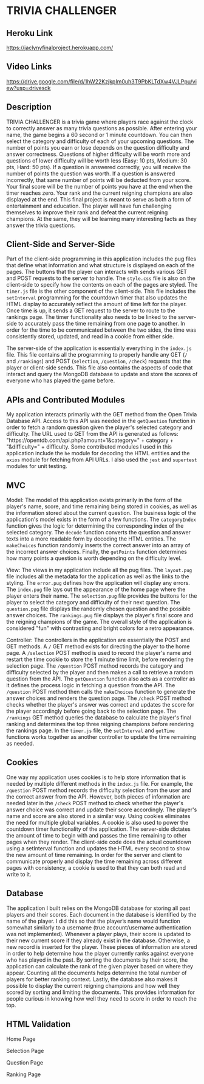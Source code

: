 # TRIVIA CHALLENGER

## Heroku Link
https://jaclynyfinalproject.herokuapp.com/ 
## Video Links
https://drive.google.com/file/d/1hW22KzjkpIm0uh3T9PbKLTdXw4VJLPpu/view?usp=drivesdk 
## Description
TRIVIA CHALLENGER is a trivia game where players race against the clock to correctly answer as many trivia questions as possible. After entering your name, the game begins a 60 second or 1 minute countdown. You can then select the category and difficulty of each of your upcoming questions. The number of points you earn or lose depends on the question difficulty and answer correctness. Questions of higher difficulty will be worth more and questions of lower difficulty will be worth less (Easy: 10 pts, Medium: 30 pts, Hard: 50 pts). If a question is answered correctly, you will receive the number of points the question was worth. If a question is answered incorrectly, that same number of points will be deducted from your score. Your final score will be the number of points you have at the end when the timer reaches zero. Your rank and the current reigning champions are also displayed at the end. This final project is meant to serve as both a form of entertainment and education. The player will have fun challenging themselves to improve their rank and defeat the current reigning champions. At the same, they will be learning many interesting facts as they answer the trivia questions.  
## Client-Side and Server-Side
Part of the client-side programming in this application includes the pug files that define what information and what structure is displayed on each of the pages. The buttons that the player can interacts with sends various GET and POST requests to the server to handle. The `style.css` file is also on the client-side to specify how the contents on each of the pages are styled. The `timer.js` file is the other component of the client-side. This file includes the `setInterval` programming for the countdown timer that also updates the HTML display to accurately reflect the amount of time left for the player. Once time is up, it sends a GET request to the server to route to the rankings page. The timer functionality also needs to be linked to the server-side to accurately pass the time remaining from one page to another. In order for the time to be communicated between the two sides, the time was consistently stored, updated, and read in a cookie from either side. 

The server-side of the application is essentially everything in the `index.js` file. This file contains all the programming to properly handle any GET (`/` and `/rankings`) and POST (`selection`, `/question`, `/check`) requests that the player or client-side sends. This file also contains the aspects of code that interact and query the MongoDB database to update and store the scores of everyone who has played the game before.
## APIs and Contributed Modules
My application interacts primarily with the GET method from the Open Trivia Database API. Access to this API was needed in the `getQuestion` function in order to fetch a random question given the player's selected category and difficulty. The URL used to GET from the API is generated as follows: "h<span>ttps://opentdb.com/api.php?amount=1&category=" + category + "&difficulty=" + difficulty. Some contributed modules I used in this application include the `he` module for decoding the HTML entities and the `axios` module for fetching from API URLs. I also used the `jest` and `supertest` modules for unit testing.
## MVC
Model: The model of this application exists primarily in the form of the player's name, score, and time remaining being stored in cookies, as well as the information stored about the current question. The business logic of the application's model exists in the form of a few functions. The `categoryIndex` function gives the logic for determining the corresponding index of the selected category. The `decode` function converts the question and answer texts into a more readable form by decoding the HTML entities. The `makeChoices` function randomly inserts the correct answer into an array of the incorrect answer choices. Finally, the `getPoints` function determines how many points a question is worth depending on the difficulty level. 

View: The views in my application include all the pug files. The `layout.pug` file includes all the metadata for the application as well as the links to the styling. The `error.pug` defines how the application will display any errors. The `index.pug` file lays out the appearance of the home page where the player enters their name. The `selection.pug` file provides the buttons for the player to select the category and difficulty of their next question. The `question.pug` file displays the randomly chosen question and the possible answer choices. The `rankings.pug` file displays the player's final score and the reigning champions of the game. The overall style of the application is considered "fun" with contrasting and bright colors for a retro appearance. 

Controller: The controllers in the application are essentially the POST and GET methods. A `/` GET method exists for directing the player to the home page. A `/selection` POST method is used to record the player's name and restart the time cookie to store the 1 minute time limit, before rendering the selection page. The `/question` POST method records the category and difficulty selected by the player and then makes a call to retrieve a random question from the API. The `getQuestion` function also acts as a controller as it defines the process logic in fetching a question from the API. The `/question` POST method then calls the `makeChoices` function to generate the answer choices and renders the question page. The `/check` POST method checks whether the player's answer was correct and updates the score for the player accordingly before going back to the selection page. The `/rankings` GET method queries the database to calculate the player's final ranking and determines the top three reigning champions before rendering the rankings page. In the `timer.js` file, the `setInterval` and `getTime` functions works together as another controller to update the time remaining as needed. 
## Cookies
One way my application uses cookies is to help store information that is needed by multiple different methods in the `index.js` file. For example, the `/question` POST method records the difficulty selection from the user and the correct answer from the API. However, both pieces of information are needed later in the `/check` POST method to check whether the player's answer choice was correct and update their score accordingly. The player's name and score are also stored in a similar way. Using cookies eliminates the need for multiple global variables. A cookie is also used to power the countdown timer functionality of the application. The server-side dictates the amount of time to begin with and passes the time remaining to other pages when they render. The client-side code does the actual countdown using a setInterval function and updates the HTML every second to show the new amount of time remaining. In order for the server and client to communicate properly and display the time remaining across different pages with consistency, a cookie is used to that they can both read and write to it. 
## Database
The application I built relies on the MongoDB database for storing all past players and their scores. Each document in the database is identified by the name of the player. I did this so that the player’s name would function somewhat similarly to a username (true account/username authentication was not implemented). Whenever a player plays, their score is updated to their new current score if they already exist in the database. Otherwise, a new record is inserted for the player. These pieces of information are stored in order to help determine how the player currently ranks against everyone who has played in the past. By sorting the documents by their score, the application can calculate the rank of the given player based on where they appear. Counting all the documents helps determine the total number of players for better ranking context. Lastly, the database also makes it possible to display the current reigning champions and how well they scored by sorting and limiting the documents. This provides information for people curious in knowing how well they need to score in order to reach the top.
## HTML Validation
Home Page

Selection Page

Question Page

Ranking Page

